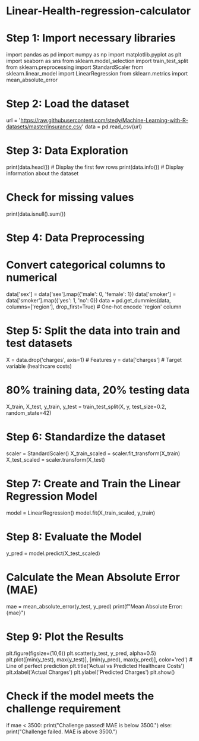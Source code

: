 # Linear-Health-regression-calculator
# Step 1: Import necessary libraries
import pandas as pd
import numpy as np
import matplotlib.pyplot as plt
import seaborn as sns
from sklearn.model_selection import train_test_split
from sklearn.preprocessing import StandardScaler
from sklearn.linear_model import LinearRegression
from sklearn.metrics import mean_absolute_error

# Step 2: Load the dataset
url = 'https://raw.githubusercontent.com/stedy/Machine-Learning-with-R-datasets/master/insurance.csv'
data = pd.read_csv(url)

# Step 3: Data Exploration
print(data.head())  # Display the first few rows
print(data.info())  # Display information about the dataset

# Check for missing values
print(data.isnull().sum())

# Step 4: Data Preprocessing
# Convert categorical columns to numerical
data['sex'] = data['sex'].map({'male': 0, 'female': 1})
data['smoker'] = data['smoker'].map({'yes': 1, 'no': 0})
data = pd.get_dummies(data, columns=['region'], drop_first=True)  # One-hot encode 'region' column

# Step 5: Split the data into train and test datasets
X = data.drop('charges', axis=1)  # Features
y = data['charges']  # Target variable (healthcare costs)

# 80% training data, 20% testing data
X_train, X_test, y_train, y_test = train_test_split(X, y, test_size=0.2, random_state=42)

# Step 6: Standardize the dataset
scaler = StandardScaler()
X_train_scaled = scaler.fit_transform(X_train)
X_test_scaled = scaler.transform(X_test)

# Step 7: Create and Train the Linear Regression Model
model = LinearRegression()
model.fit(X_train_scaled, y_train)

# Step 8: Evaluate the Model
y_pred = model.predict(X_test_scaled)

# Calculate the Mean Absolute Error (MAE)
mae = mean_absolute_error(y_test, y_pred)
print(f"Mean Absolute Error: {mae}")

# Step 9: Plot the Results
plt.figure(figsize=(10,6))
plt.scatter(y_test, y_pred, alpha=0.5)
plt.plot([min(y_test), max(y_test)], [min(y_pred), max(y_pred)], color='red')  # Line of perfect prediction
plt.title('Actual vs Predicted Healthcare Costs')
plt.xlabel('Actual Charges')
plt.ylabel('Predicted Charges')
plt.show()

# Check if the model meets the challenge requirement
if mae < 3500:
    print("Challenge passed! MAE is below 3500.")
else:
    print("Challenge failed. MAE is above 3500.")
